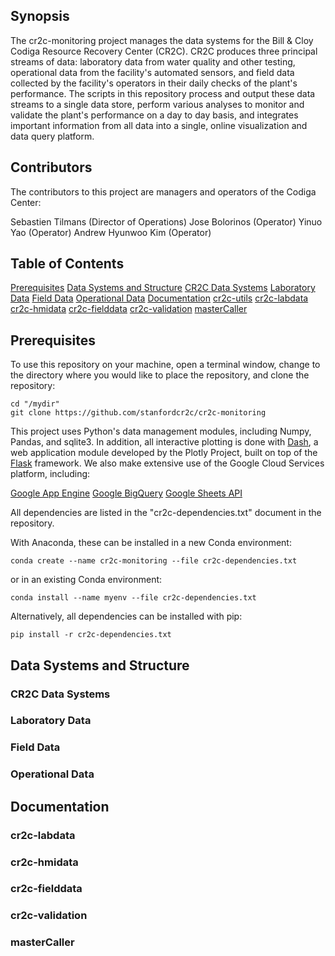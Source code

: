 ## Synopsis

The cr2c-monitoring project manages the data systems for the Bill & Cloy Codiga Resource Recovery Center (CR2C). CR2C produces three principal streams of data: laboratory data from water quality and other testing, operational data from the facility's automated sensors, and field data collected by the facility's operators in their daily checks of the plant's performance. The scripts in this repository process and output these data streams to a single data store, perform various analyses to monitor and validate the plant's performance on a day to day basis, and integrates important information from all data into a single, online visualization and data query platform. 

## Contributors

The contributors to this project are managers and operators of the Codiga Center:

Sebastien Tilmans (Director of Operations)
Jose Bolorinos (Operator)
Yinuo Yao (Operator)
Andrew Hyunwoo Kim (Operator)

## Table of Contents

[Prerequisites](#prerequisites)
[Data Systems and Structure](#data-systems-and-structure)
	[CR2C Data Systems](#cr2c-data-systems)
	[Laboratory Data](#laboratory-data)
	[Field Data](#field-data)
	[Operational Data](#operational-data)
[Documentation](#documentation)
	[cr2c-utils](#cr2c-utils)
	[cr2c-labdata](#cr2c-labdata)
	[cr2c-hmidata](#cr2c-hmidata)
	[cr2c-fielddata](#cr2c-fielddata)
	[cr2c-validation](#cr2c-validation)
	[masterCaller](#mastercaller)

## Prerequisites

To use this repository on your machine, open a terminal window, change to the directory where you would like to place the repository, and clone the repository:

```
cd "/mydir"
git clone https://github.com/stanfordcr2c/cr2c-monitoring
```

This project uses Python's data management modules, including Numpy, Pandas, and sqlite3. In addition, all interactive plotting is done with [Dash](https://dash.plot.ly/), a web application module developed by the Plotly Project, built on top of the [Flask](http://flask.pocoo.org/docs/1.0/) framework. We also make extensive use of the Google Cloud Services platform, including:

[Google App Engine](https://developers.google.com/api-client-library/python/apis/appengine/v1)
[Google BigQuery](https://cloud.google.com/bigquery/docs/reference/libraries)
[Google Sheets API](https://developers.google.com/sheets/api/guides/concepts)

All dependencies are listed in the "cr2c-dependencies.txt" document in the repository. 

With Anaconda, these can be installed in a new Conda environment:

`conda create --name cr2c-monitoring --file cr2c-dependencies.txt`

or in an existing Conda environment: 

`conda install --name myenv --file cr2c-dependencies.txt`

Alternatively, all dependencies can be installed with pip:

`pip install -r cr2c-dependencies.txt`

## Data Systems and Structure

### CR2C Data Systems

### Laboratory Data

### Field Data

### Operational Data

## Documentation

### cr2c-labdata

### cr2c-hmidata

### cr2c-fielddata

### cr2c-validation

### masterCaller


